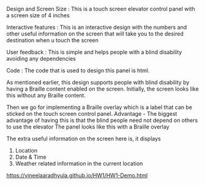 Design and Screen Size :
This is a touch screen elevator control panel with a screen size of 4 inches

Interactive features :
This is an interactive design with the numbers and other useful information on the screen that will take you to the desired destination when u touch the screen

User feedback :
This is simple and helps people with a blind disability avoiding any dependencies

Code :
The code that is used to design this panel is html.

As mentioned earlier, this design supports people with blind disability by having a Braille content enabled on the screen. Initially, the screen looks like this without any Braille content.



Then we go for implementing a Braille overlay which is a label that can be sticked on the touch screen control panel.
Advantage - The biggest advantage of having this is that the blind people need not depend on others to use the elevator
The panel looks like this with a Braille overlay


The extra useful information on the screen here is, it displays
1. Location
2. Date & Time
3. Weather related information in the current location



https://vineelaaradhyula.github.io/HW1/HW1-Demo.html
